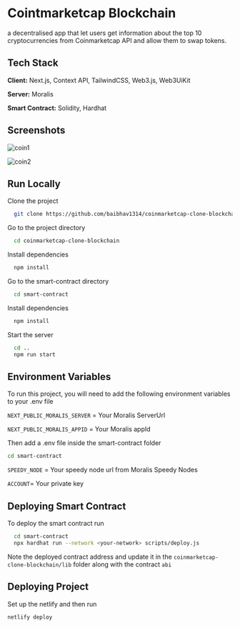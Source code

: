 # Cointmarketcap Blockchain

a decentralised app that let users get information about the top 10 cryptocurrencies from Coinmarketcap API and allow them to swap
tokens.

## Tech Stack

**Client:** Next.js, Context API, TailwindCSS, Web3.js, Web3UiKit

**Server:** Moralis

**Smart Contract:** Solidity, Hardhat

## Screenshots

![coin1](https://user-images.githubusercontent.com/60654743/173233498-a8450f62-8a86-4eea-9136-50ac2117cfe7.png)

![coin2](https://user-images.githubusercontent.com/60654743/173233508-3f89a2dd-de87-4ad8-810d-4d6abff0e932.png)

## Run Locally

Clone the project

```bash
  git clone https://github.com/baibhav1314/coinmarketcap-clone-blockchain.git
```

Go to the project directory

```bash
  cd coinmarketcap-clone-blockchain
```

Install dependencies

```bash
  npm install
```

Go to the smart-contract directory

```bash
  cd smart-contract
```

Install dependencies

```bash
  npm install
```

Start the server

```bash
  cd ..
  npm run start
```

## Environment Variables

To run this project, you will need to add the following environment variables to your .env file

`NEXT_PUBLIC_MORALIS_SERVER` = Your Moralis ServerUrl

`NEXT_PUBLIC_MORALIS_APPID` = Your Moralis appId

Then add a .env file inside the smart-contract folder

```bash
cd smart-contract
```

`SPEEDY_NODE` = Your speedy node url from Moralis Speedy Nodes

`ACCOUNT`= Your private key

## Deploying Smart Contract

To deploy the smart contract run

```bash
  cd smart-contract
  npx hardhat run --network <your-network> scripts/deploy.js
```

Note the deployed contract address and update it in the `coinmarketcap-clone-blockchain/lib` folder along with the contract `abi`

## Deploying Project

Set up the netlify and then run

```bash
netlify deploy
```
